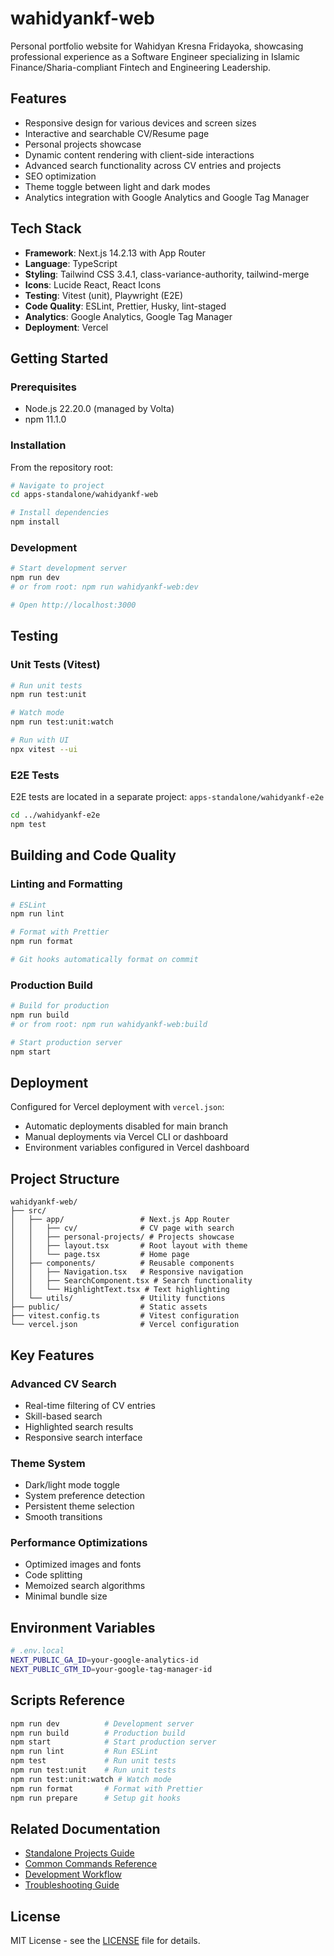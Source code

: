 # wahidyankf-web

Personal portfolio website for Wahidyan Kresna Fridayoka, showcasing professional experience as a Software Engineer specializing in Islamic Finance/Sharia-compliant Fintech and Engineering Leadership.

## Features

- Responsive design for various devices and screen sizes
- Interactive and searchable CV/Resume page
- Personal projects showcase
- Dynamic content rendering with client-side interactions
- Advanced search functionality across CV entries and projects
- SEO optimization
- Theme toggle between light and dark modes
- Analytics integration with Google Analytics and Google Tag Manager

## Tech Stack

- **Framework**: Next.js 14.2.13 with App Router
- **Language**: TypeScript
- **Styling**: Tailwind CSS 3.4.1, class-variance-authority, tailwind-merge
- **Icons**: Lucide React, React Icons
- **Testing**: Vitest (unit), Playwright (E2E)
- **Code Quality**: ESLint, Prettier, Husky, lint-staged
- **Analytics**: Google Analytics, Google Tag Manager
- **Deployment**: Vercel

## Getting Started

### Prerequisites

- Node.js 22.20.0 (managed by Volta)
- npm 11.1.0

### Installation

From the repository root:

```bash
# Navigate to project
cd apps-standalone/wahidyankf-web

# Install dependencies
npm install
```

### Development

```bash
# Start development server
npm run dev
# or from root: npm run wahidyankf-web:dev

# Open http://localhost:3000
```

## Testing

### Unit Tests (Vitest)

```bash
# Run unit tests
npm run test:unit

# Watch mode
npm run test:unit:watch

# Run with UI
npx vitest --ui
```

### E2E Tests

E2E tests are located in a separate project: `apps-standalone/wahidyankf-e2e`

```bash
cd ../wahidyankf-e2e
npm test
```

## Building and Code Quality

### Linting and Formatting

```bash
# ESLint
npm run lint

# Format with Prettier
npm run format

# Git hooks automatically format on commit
```

### Production Build

```bash
# Build for production
npm run build
# or from root: npm run wahidyankf-web:build

# Start production server
npm start
```

## Deployment

Configured for Vercel deployment with `vercel.json`:

- Automatic deployments disabled for main branch
- Manual deployments via Vercel CLI or dashboard
- Environment variables configured in Vercel dashboard

## Project Structure

```
wahidyankf-web/
├── src/
│   ├── app/                 # Next.js App Router
│   │   ├── cv/              # CV page with search
│   │   ├── personal-projects/ # Projects showcase
│   │   ├── layout.tsx       # Root layout with theme
│   │   └── page.tsx         # Home page
│   ├── components/          # Reusable components
│   │   ├── Navigation.tsx   # Responsive navigation
│   │   ├── SearchComponent.tsx # Search functionality
│   │   └── HighlightText.tsx # Text highlighting
│   └── utils/               # Utility functions
├── public/                  # Static assets
├── vitest.config.ts         # Vitest configuration
└── vercel.json              # Vercel configuration
```

## Key Features

### Advanced CV Search

- Real-time filtering of CV entries
- Skill-based search
- Highlighted search results
- Responsive search interface

### Theme System

- Dark/light mode toggle
- System preference detection
- Persistent theme selection
- Smooth transitions

### Performance Optimizations

- Optimized images and fonts
- Code splitting
- Memoized search algorithms
- Minimal bundle size

## Environment Variables

```bash
# .env.local
NEXT_PUBLIC_GA_ID=your-google-analytics-id
NEXT_PUBLIC_GTM_ID=your-google-tag-manager-id
```

## Scripts Reference

```bash
npm run dev          # Development server
npm run build        # Production build
npm start            # Start production server
npm run lint         # Run ESLint
npm test             # Run unit tests
npm run test:unit    # Run unit tests
npm run test:unit:watch # Watch mode
npm run format       # Format with Prettier
npm run prepare      # Setup git hooks
```

## Related Documentation

- [Standalone Projects Guide](/docs/projects/standalone.md)
- [Common Commands Reference](/docs/commands/common-commands.md)
- [Development Workflow](/docs/development/development-workflow.md)
- [Troubleshooting Guide](/docs/guides/troubleshooting.md)

## License

MIT License - see the [LICENSE](LICENSE) file for details.
